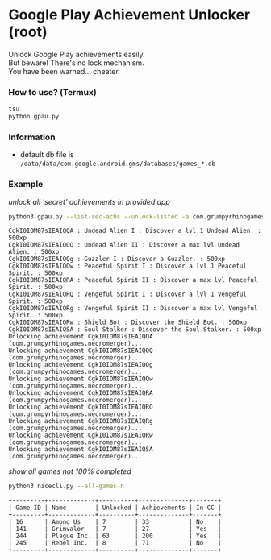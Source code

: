 # Google Play Achievement Unlocker (root)
Unlock Google Play achievements easily.\
But beware! There's no lock mechanism.\
You have been warned... cheater.

### How to use? (Termux)
```bash
tsu
python gpau.py
```

### Information
- default db file is `/data/data/com.google.android.gms/databases/games_*.db`

### Example
_unlock all 'secret' achievements in provided app_
```bash
python3 gpau.py --list-sec-achs --unlock-listed -a com.grumpyrhinogames.necromerger
```
```
CgkI0IOM87sIEAIQQA : Undead Alien I : Discover a lvl 1 Undead Alien. : 500xp
CgkI0IOM87sIEAIQQQ : Undead Alien II : Discover a max lvl Undead Alien. : 500xp
CgkI0IOM87sIEAIQQg : Guzzler I : Discover a Guzzler. : 500xp
CgkI0IOM87sIEAIQQw : Peaceful Spirit I : Discover a lvl 1 Peaceful Spirit. : 500xp
CgkI0IOM87sIEAIQRA : Peaceful Spirit II : Discover a max lvl Peaceful Spirit. : 500xp
CgkI0IOM87sIEAIQRQ : Vengeful Spirit I : Discover a lvl 1 Vengeful Spirit. : 500xp
CgkI0IOM87sIEAIQRg : Vengeful Spirit II : Discover a max lvl Vengeful Spirit. : 500xp
CgkI0IOM87sIEAIQRw : Shield Bot : Discover the Shield Bot. : 500xp
CgkI0IOM87sIEAIQSA : Soul Stalker : Discover the Soul Stalker. : 500xp
Unlocking achievement CgkI0IOM87sIEAIQQA (com.grumpyrhinogames.necromerger)...
Unlocking achievement CgkI0IOM87sIEAIQQQ (com.grumpyrhinogames.necromerger)...
Unlocking achievement CgkI0IOM87sIEAIQQg (com.grumpyrhinogames.necromerger)...
Unlocking achievement CgkI0IOM87sIEAIQQw (com.grumpyrhinogames.necromerger)...
Unlocking achievement CgkI0IOM87sIEAIQRA (com.grumpyrhinogames.necromerger)...
Unlocking achievement CgkI0IOM87sIEAIQRQ (com.grumpyrhinogames.necromerger)...
Unlocking achievement CgkI0IOM87sIEAIQRg (com.grumpyrhinogames.necromerger)...
Unlocking achievement CgkI0IOM87sIEAIQRw (com.grumpyrhinogames.necromerger)...
Unlocking achievement CgkI0IOM87sIEAIQSA (com.grumpyrhinogames.necromerger)...
```

_show all games not 100% completed_
```bash
python3 nicecli.py --all-games-n
```
```
+---------+-------------+----------+--------------+-------+
| Game ID | Name        | Unlocked | Achievements | In CC |
+---------+-------------+----------+--------------+-------+
| 16      | Among Us    | 7        | 33           | No    |
| 141     | Grimvalor   | 7        | 27           | Yes   |
| 244     | Plague Inc. | 63       | 200          | Yes   |
| 245     | Rebel Inc.  | 8        | 71           | No    |
+---------+-------------+----------+--------------+-------+
```